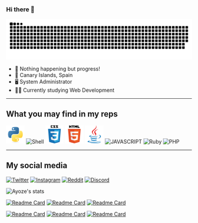 ### Hi there 👋

![GitHub Snake](https://github.com/ElPayo/ElPayo/blob/output/github-contribution-grid-snake.svg)

+ 🚀 Nothing happening but progress!
+ 🌴 Canary Islands, Spain 
+ 🖥️ System Administrator
+ 🧑‍💻 Currently studying Web Development 

----
## What you may find in my reps

<img src="https://raw.githubusercontent.com/devicons/devicon/master/icons/python/python-original.svg" alt="Python" width=50px></img>
<img src="https://github.com/sdelquin/pro/raw/main/ut0/images/bash.png" alt="Shell" width=50px></img>
<img src="https://raw.githubusercontent.com/devicons/devicon/master/icons/css3/css3-original-wordmark.svg" alt="CSS" width=50px></img>
<img src="https://raw.githubusercontent.com/devicons/devicon/master/icons/html5/html5-original-wordmark.svg" alt="HTML5" width=50px></img>
<img src="https://raw.githubusercontent.com/devicons/devicon/master/icons/java/java-original.svg" alt="JAVA" width=50px></img>
<img src="https://cdn.iconscout.com/icon/free/png-128/javascript-3629449-3031512.png" alt="JAVASCRIPT" width=50px></img>
<img src="https://upload.wikimedia.org/wikipedia/commons/thumb/7/73/Ruby_logo.svg/1200px-Ruby_logo.svg.png" alt="Ruby" width=50px></img>
<img src="https://www.php.net/images/logos/php-logo.svg" alt="PHP" width=100px></img>

----
## My social media

<a href="https://twitter.com/El_Payo_"><img src="https://abs.twimg.com/responsive-web/client-web/icon-svg.168b89da.svg" alt="Twitter" width=50px></a>
<a href="https://www.instagram.com/el__payo__/"><img src="https://static.cdninstagram.com/rsrc.php/v3/yG/r/De-Dwpd5CHc.png" alt="Instagram" width=50px></a>
<a href="https://www.reddit.com/user/pay1sus"><img src="https://www.redditstatic.com/desktop2x/img/favicon/apple-icon-57x57.png" alt="Reddit" width=50px></a>
<a href="https://discord.com/users/501468024281366528"><img src="https://discord.com/assets/847541504914fd33810e70a0ea73177e.ico" alt="Discord" width=50px></a>


![Ayoze's stats](https://github-readme-stats.vercel.app/api?username=ElPayo&count_private=true&theme=material-palenight)

[![Readme Card](https://github-readme-stats.vercel.app/api/pin/?username=ElPayo&repo=add2122-ayoze-hernandez&theme=material-palenight)](https://github.com/ElPayo/add2122-ayoze-hernandez)
[![Readme Card](https://github-readme-stats.vercel.app/api/pin/?username=ElPayo&repo=SRD&theme=material-palenight)](https://github.com/ElPayo/SRD)
[![Readme Card](https://github-readme-stats.vercel.app/api/pin/?username=ElPayo&repo=ADE&theme=material-palenight)](https://github.com/ElPayo/ADE)

[![Readme Card](https://github-readme-stats.vercel.app/api/pin/?username=ElPayo&repo=pro_te_t1&theme=material-palenight)](https://github.com/ElPayo/pro_te_t1)
[![Readme Card](https://github-readme-stats.vercel.app/api/pin/?username=ElPayo&repo=sgy15_ayoze&theme=material-palenight)](https://github.com/ElPayo/sgy15_ayoze)
[![Readme Card](https://github-readme-stats.vercel.app/api/pin/?username=ElPayo&repo=imw15_ayoze&theme=material-palenight)](https://github.com/ElPayo/imw15_ayoze)